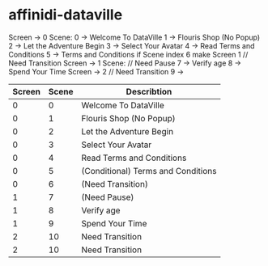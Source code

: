 # affinidi-dataville

Screen -> 0
    Scene:
        0 -> Welcome To DataVille
        1 -> Flouris Shop (No Popup)
        2 -> Let the Adventure Begin
        3 -> Select Your Avatar
        4 -> Read Terms and Conditions
        5 -> Terms and Conditions
        if Scene index 6 make Screen 1
        // Need Transition
Screen -> 1
    Scene:
        // Need Pause
        7 -> Verify age
        8 -> Spend Your Time
Screen -> 2
        // Need Transition
        9 -> 

| Screen   | Scene   | Describtion                               |
| -------- | ------- | ----------------------------------------- |
| 0        | 0       | Welcome To DataVille                      |
| 0        | 1       | Flouris Shop (No Popup)                   |
| 0        | 2       | Let the Adventure Begin                   |
| 0        | 3       | Select Your Avatar                        |
| 0        | 4       | Read Terms and Conditions                 |
| 0        | 5       | (Conditional) Terms and Conditions        |
| 0        | 6       | (Need Transition)                         |
| 1        | 7       | (Need Pause)                              |
| 1        | 8       | Verify age                                |
| 1        | 9       | Spend Your Time                           |
| 2        | 10      | Need Transition                           |
| 2        | 10      | Need Transition                           |
